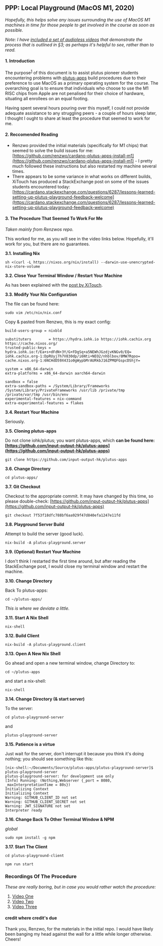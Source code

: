 ## PPP: Local Playground (MacOS M1, 2020)

*Hopefully, this helps solve any issues surrounding the use of MacOS M1 machines in time for those people to get involved in the course as soon as possible.*

*Note: I have [included a set of audioless videos](#videos) that demonstrate the process that is outlined in §3; as perhaps it's helpful to see, rather than to read.*

#### 1. Introduction

The purpose<sup><a href="fn1">1</a></sup> of this document is to assist plutus pioneer students encountering problems with [plutus-apps](https://github.com/input-output-hk/plutus-apps) build procedures due to their preference to use MacOS as a primary operating system for the course. The overarching goal is to ensure that individuals who choose to use the M1 RISC chips from Apple are not penalised for their choice of hardware, situating all enrollees on an equal footing.

Having spent several hours pouring over this myself, I could not provide adequate assistance to any struggling peers - a couple of hours sleep later, I thought I ought to share at least the procedure that seemed to work for me.

#### 2. Reccomended Reading

* Renzwo provided the initial materials (specifically for M1 chips) that seemed to solve the build issues for me: [https://github.com/renzwo/cardano-plutus-apps-install-m1](https://github.com/renzwo/cardano-plutus-apps-install-m1) - I pretty much followed these instructions but also restarted my machine several times.
* There appears to be some variance in what works on different builds, XiTouch has produced a StackExchange post on some of the issues students encountered today: [https://cardano.stackexchange.com/questions/6287/lessons-learned-setting-up-plutus-playground-feedback-welcome](https://cardano.stackexchange.com/questions/6287/lessons-learned-setting-up-plutus-playground-feedback-welcome)


#### 3. The Procedure That Seemed To Work For Me

*Taken mainly from Renzwos repo.*

This worked for me, as you will see in the video links below. Hopefully, it'll work for you, but there are no guarantees.

**3.1. Installing Nix**

```
sh <(curl -L https://nixos.org/nix/install) --darwin-use-unencrypted-nix-store-volume
```

**3.2. Close Your Terminal Window / Restart Your Machine**

As has been explained with the [post by XiTouch](https://cardano.stackexchange.com/questions/6287/lessons-learned-setting-up-plutus-playground-feedback-welcome).

**3.3. Modify Your Nix Configuration**

The file can be found here:

```
sudo vim /etc/nix/nix.conf
```

Copy & pasted from Renzwo, this is my exact config:

```
build-users-group = nixbld

substituters        = https://hydra.iohk.io https://iohk.cachix.org https://cache.nixos.org/
trusted-public-keys = hydra.iohk.io:f/Ea+s+dFdN+3Y/G+FDgSq+a5NEWhJGzdjvKNGv0/EQ= iohk.cachix.org-1:DpRUyj7h7V830dp/i6Nti+NEO2/nhblbov/8MW7Rqoo= cache.nixos.org-1:6NCHdD59X431o0gWypbMrAURkbJ16ZPMQFGspcDShjY=

system = x86_64-darwin
extra-platforms = x86_64-darwin aarch64-darwin

sandbox = false
extra-sandbox-paths = /System/Library/Frameworks /System/Library/PrivateFrameworks /usr/lib /private/tmp /private/var/tmp /usr/bin/env
experimental-features = nix-command
extra-experimental-features = flakes
```

**3.4. Restart Your Machine**

Seriously.

**3.5. Cloning plutus-apps**

Do not clone iohk/plutus; you want plutus-apps, which **can be found here: [https://github.com/input-output-hk/plutus-apps](https://github.com/input-output-hk/plutus-apps)**

```
git clone https://github.com/input-output-hk/plutus-apps
```

**3.6. Change Directory**

```
cd plutus-apps/
```

**3.7. Git Checkout**

Checkout to the appropriate commit. It may have changed by this time, so please double-check: [https://github.com/input-output-hk/plutus-apps](https://github.com/input-output-hk/plutus-apps)

```
git checkout 7f53f18dfc788bf6aa929f47d840efa1247e11fd
```

**3.8. Playground Server Build**

Attempt to build the server (good luck).

```
nix-build -A plutus-playground.server
```
**3.9. (Optional) Restart Your Machine**

I don't think I restarted the first time around, but after reading the StackExchange post, I would close my terminal window and restart the machine.

**3.10. Change Directory**

Back To plutus-apps:

```
cd ~/plutus-apps/
```

*This is where we deviate a little.*

**3.11. Start A Nix Shell**

```
nix-shell
```

**3.12. Build Client**

```
nix-build -A plutus-playground.client
```

**3.13. Open A New Nix Shell**

Go ahead and open a new terminal window, change Directory to:

```
cd ~/plutus-apps
```

and start a nix-shell:

```
nix-shell
```

**3.14. Change Directory (& start server)**

To the server:

```
cd plutus-playground-server
```
and

```
plutus-playground-server
```

**3.15. Patience is a virtue**

Just wait for the server, don't interrupt it because you think it's doing nothing; you should see something like this:

```
[nix-shell:~/Documents/Source/plutus-apps/plutus-playground-server]$ plutus-playground-server
plutus-playground-server: for development use only
[Info] Running: (Nothing,Webserver {_port = 8080, _maxInterpretationTime = 80s})
Initializing Context
Initializing Context
Warning: GITHUB_CLIENT_ID not set
Warning: GITHUB_CLIENT_SECRET not set
Warning: JWT_SIGNATURE not set
Interpreter ready
```

**3.16. Change Back To Other Terminal Window & NPM**

*global*

```
sudo npm install -g npm
```

**3.17. Start The Client**

```
cd plutus-playground-client
```

```
npm run start
```

<h3 id="videos">Recordings Of The Procedure</h3>

*These are really boring, but in case you would rather watch the procedure:*

1. [Video One](https://youtu.be/OB0OeveN6Ao)
2. [Video Two](https://youtu.be/QVTmbi1U39Q)
3. [Video Three](https://youtu.be/qyqfmYUqjP8)

#### credit where credit's due

Thank you, Renzwo, for the materials in the initial repo. I would have likely been banging my head against the wall for a little while longer otherwise. Cheers!
